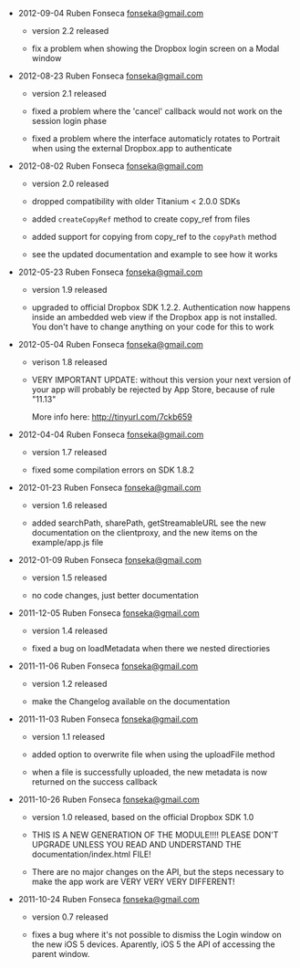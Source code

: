- 2012-09-04 Ruben Fonseca <fonseka@gmail.com>

    * version 2.2 released

    * fix a problem when showing the Dropbox login screen on a Modal window

- 2012-08-23 Ruben Fonseca <fonseka@gmail.com>

    * version 2.1 released

    * fixed a problem where the 'cancel' callback would not work on
      the session login phase

    * fixed a problem where the interface automaticly rotates to Portrait
      when using the external Dropbox.app to authenticate

- 2012-08-02 Ruben Fonseca <fonseka@gmail.com>

    * version 2.0 released

    * dropped compatibility with older Titanium < 2.0.0 SDKs

    * added `createCopyRef` method to create copy_ref from files

    * added support for copying from copy_ref to the `copyPath` method

    * see the updated documentation and example to see how it works

- 2012-05-23 Ruben Fonseca <fonseka@gmail.com>

    * version 1.9 released

    * upgraded to official Dropbox SDK 1.2.2. Authentication now happens
      inside an ambedded web view if the Dropbox app is not installed. You
      don't have to change anything on your code for this to work

- 2012-05-04 Ruben Fonseca <fonseka@gmail.com>

    * verison 1.8 released

    * VERY IMPORTANT UPDATE: without this version your next version of your app
      will probably be rejected by App Store, because of rule "11.13"

      More info here: http://tinyurl.com/7ckb659

- 2012-04-04 Ruben Fonseca <fonseka@gmail.com>

    * version 1.7 released

    * fixed some compilation errors on SDK 1.8.2

- 2012-01-23 Ruben Fonseca <fonseka@gmail.com>

    * version 1.6 released

    * added searchPath, sharePath, getStreamableURL
      see the new documentation on the clientproxy, and the new items on the
      example/app.js file

- 2012-01-09 Ruben Fonseca <fonseka@gmail.com>
  
    * version 1.5 released

    * no code changes, just better documentation

- 2011-12-05 Ruben Fonseca <fonseka@gmail.com>

    * version 1.4 released

    * fixed a bug on loadMetadata when there we nested directiories

- 2011-11-06 Ruben Fonseca <fonseka@gmail.com>

    * version 1.2 released

    * make the Changelog available on the documentation

- 2011-11-03 Ruben Fonseca <fonseka@gmail.com>

    * version 1.1 released

    * added option to overwrite file when using the uploadFile method

    * when a file is successfully uploaded, the new metadata is now 
		  returned on the success callback

- 2011-10-26 Ruben Fonseca <fonseka@gmail.com>

    * version 1.0 released, based on the official Dropbox SDK 1.0

    * THIS IS A NEW GENERATION OF THE MODULE!!!! PLEASE DON'T UPGRADE UNLESS
		  YOU READ AND UNDERSTAND THE documentation/index.html FILE!

    * There are no major changes on the API, but the steps necessary to make
		  the app work are VERY VERY VERY DIFFERENT!

- 2011-10-24 Ruben Fonseca <fonseka@gmail.com>

    * version 0.7 released

    * fixes a bug where it's not possible to dismiss the Login window
		  on the new iOS 5 devices. Aparently, iOS 5 the API of accessing
		  the parent window.

